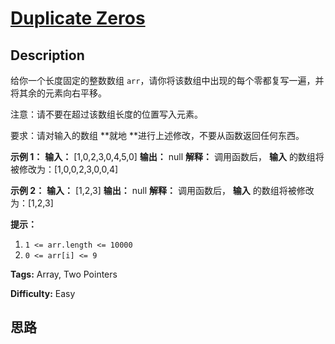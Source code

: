 # [Duplicate Zeros][title]

## Description

给你一个长度固定的整数数组 `arr`，请你将该数组中出现的每个零都复写一遍，并将其余的元素向右平移。

注意：请不要在超过该数组长度的位置写入元素。

要求：请对输入的数组  **就地  **进行上述修改，不要从函数返回任何东西。



**示例 1：**
            **输入：** [1,0,2,3,0,4,5,0]    **输出：** null    **解释：** 调用函数后， **输入** 的数组将被修改为：[1,0,0,2,3,0,0,4]    

**示例 2：**
            **输入：** [1,2,3]    **输出：** null    **解释：** 调用函数后， **输入** 的数组将被修改为：[1,2,3]    



**提示：**

  1. `1 <= arr.length <= 10000`
  2. `0 <= arr[i] <= 9`


**Tags:** Array, Two Pointers

**Difficulty:** Easy

## 思路

[title]: https://leetcode-cn.com/problems/duplicate-zeros
